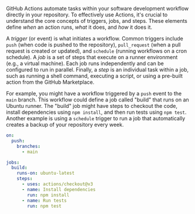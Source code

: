 GitHub Actions automate tasks within your software development workflow directly in your repository. To effectively use Actions, it's crucial to understand the core concepts of triggers, jobs, and steps. These elements define _when_ an action runs, _what_ it does, and _how_ it does it.

A _trigger_ (or event) is what initiates a workflow. Common triggers include `push` (when code is pushed to the repository), `pull_request` (when a pull request is created or updated), and `schedule` (running workflows on a cron schedule). A _job_ is a set of steps that execute on a runner environment (e.g., a virtual machine). Each job runs independently and can be configured to run in parallel. Finally, a _step_ is an individual task within a job, such as running a shell command, executing a script, or using a pre-built action from the GitHub Marketplace.

For example, you might have a workflow triggered by a `push` event to the `main` branch. This workflow could define a job called "build" that runs on an Ubuntu runner. The "build" job might have steps to checkout the code, install dependencies using `npm install`, and then run tests using `npm test`. Another example is using a `schedule` trigger to run a job that automatically creates a backup of your repository every week.

```yaml
on:
  push:
    branches:
      - main

jobs:
  build:
    runs-on: ubuntu-latest
    steps:
      - uses: actions/checkout@v3
      - name: Install dependencies
        run: npm install
      - name: Run tests
        run: npm test
```
